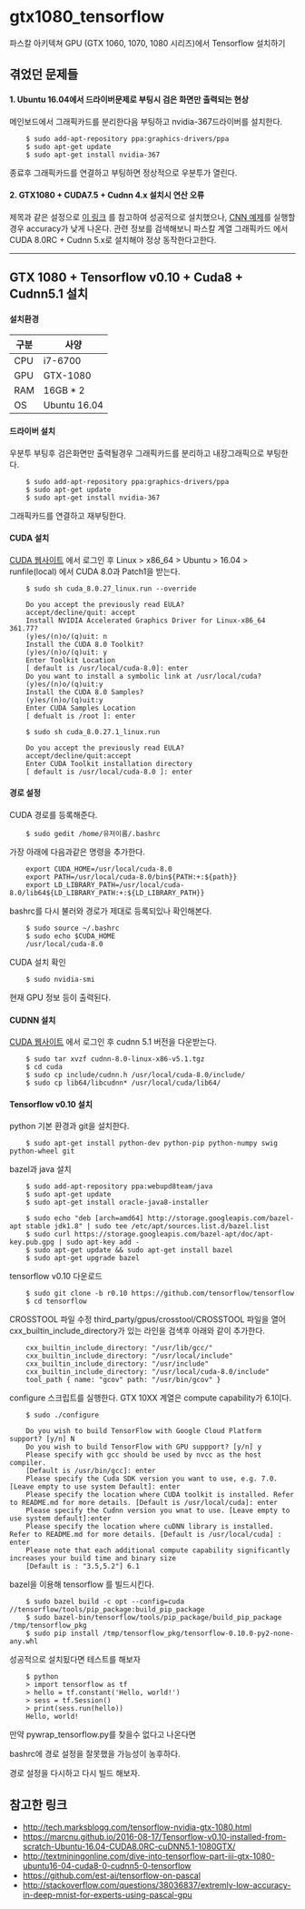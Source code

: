 # gtx1080_tensorflow
파스칼 아키텍쳐 GPU (GTX 1060, 1070, 1080 시리즈)에서 Tensorflow 설치하기 

## 겪었던 문제들
#### 1. Ubuntu 16.04에서 드라이버문제로 부팅시 검은 화면만 출력되는 현상
메인보드에서 그래픽카드를 분리한다음 부팅하고 nvidia-367드라이버를 설치한다.

        $ sudo add-apt-repository ppa:graphics-drivers/ppa
        $ sudo apt-get update
        $ sudo apt-get install nvidia-367

종료후 그래픽카드를 연결하고 부팅하면 정상적으로 우분투가 열린다.

#### 2. GTX1080 + CUDA7.5 + Cudnn 4.x 설치시 연산 오류
제목과 같은 설정으로 [이 링크](http://tech.marksblogg.com/tensorflow-nvidia-gtx-1080.html) 를 참고하여 
성공적으로 설치했으나, [CNN 예제](https://www.tensorflow.org/versions/r0.10/tutorials/mnist/pros/index.html)를 실행할경우 accuracy가 낮게 나온다.
관련 정보를 검색해보니 파스칼 계열 그래픽카드 에서 CUDA 8.0RC + Cudnn 5.x로 설치해야 정상 동작한다고한다.

---------------------------------------

## GTX 1080 + Tensorflow v0.10 + Cuda8 + Cudnn5.1 설치 
#### 설치환경 
| 구분      | 사양  |
| --------- | -----------------------|
| CPU | i7-6700 |
| GPU | GTX-1080 |
| RAM | 16GB * 2 |
| OS | Ubuntu 16.04 |

#### 드라이버 설치
우분투 부팅후 검은화면만 출력될경우 그래픽카드를 분리하고 내장그래픽으로 부팅한다.

        $ sudo add-apt-repository ppa:graphics-drivers/ppa
        $ sudo apt-get update
        $ sudo apt-get install nvidia-367

그래픽카드를 연결하고 재부팅한다.

#### CUDA 설치
[CUDA 웹사이트](developer.nvidia.com/cuda-release-candidate-download) 에서 로그인 후 Linux > x86_64 > Ubuntu > 16.04 > runfile(local) 에서 CUDA 8.0과 Patch1을 받는다.

        $ sudo sh cuda_8.0.27_linux.run --override
        
        Do you accept the previously read EULA?
        accept/decline/quit: accept
        Install NVIDIA Accelerated Graphics Driver for Linux-x86_64 361.77?
        (y)es/(n)o/(q)uit: n
        Install the CUDA 8.0 Toolkit?
        (y)es/(n)o/(q)uit: y
        Enter Toolkit Location
        [ default is /usr/local/cuda-8.0]: enter
        Do you want to install a symbolic link at /usr/local/cuda?
        (y)es/(n)o/(q)uit:y
        Install the CUDA 8.0 Samples?
        (y)es/(n)o/(q)uit:y
        Enter CUDA Samples Location
        [ defualt is /root ]: enter
        
        $ sudo sh cuda_8.0.27.1_linux.run
        
        Do you accept the previously read EULA?
        accept/decline/quit:accept
        Enter CUDA Toolkit installation directory
        [ default is /usr/local/cuda-8.0 ]: enter
        

#### 경로 설정
CUDA 경로를 등록해준다.

        $ sudo gedit /home/유저이름/.bashrc

가장 아래에 다음과같은 명령을 추가한다.

        export CUDA_HOME=/usr/local/cuda-8.0
        export PATH=/usr/local/cuda-8.0/bin${PATH:+:${path}}
        export LD_LIBRARY_PATH=/usr/local/cuda-8.0/lib64${LD_LIBRARY_PATH:+:${LD_LIBRARY_PATH}}

bashrc를 다시 불러와 경로가 제대로 등록되있나 확인해본다.

        $ sudo source ~/.bashrc
        $ sudo echo $CUDA_HOME
        /usr/local/cuda-8.0
  
  CUDA 설치 확인

        $ sudo nvidia-smi

현재 GPU 정보 등이 출력된다.


#### CUDNN 설치

[CUDA 웹사이트](developer.nvidia.com/cudnn) 에서 로그인 후 cudnn 5.1 버전을 다운받는다.

        $ sudo tar xvzf cudnn-8.0-linux-x86-v5.1.tgz
        $ cd cuda
        $ sudo cp include/cudnn.h /usr/local/cuda-8.0/include/
        $ sudo cp lib64/libcudnn* /usr/local/cuda/lib64/

#### Tensorflow v0.10 설치

python 기본 환경과 git을 설치한다.

        $ sudo apt-get install python-dev python-pip python-numpy swig python-wheel git

bazel과 java 설치

        $ sudo add-apt-repository ppa:webupd8team/java
        $ sudo apt-get update
        $ sudo apt-get install oracle-java8-installer
        
        $ sudo echo "deb [arch=amd64] http://storage.googleapis.com/bazel-apt stable jdk1.8" | sudo tee /etc/apt/sources.list.d/bazel.list
        $ sudo curl https://storage.googleapis.com/bazel-apt/doc/apt-key.pub.gpg | sudo apt-key add -
        $ sudo apt-get update && sudo apt-get install bazel
        $ sudo apt-get upgrade bazel


tensorflow v0.10 다운로드

        $ sudo git clone -b r0.10 https://github.com/tensorflow/tensorflow
        $ cd tensorflow

CROSSTOOL 파일 수정
third_party/gpus/crosstool/CROSSTOOL 파일을 열어 
cxx_builtin_include_directory가 있는 라인을 검색후 아래와 같이 추가한다.

        cxx_builtin_include_directory: "/usr/lib/gcc/"
        cxx_builtin_include_directory: "/usr/local/include"
        cxx_builtin_include_directory: "/usr/include"
        cxx_builtin_include_directory: "/usr/local/cuda-8.0/include"
        tool_path { name: "gcov" path: "/usr/bin/gcov" }

configure 스크립트를 실행한다. GTX 10XX 계열은 compute capability가 6.1이다.

        $ sudo ./configure
        
        Do you wish to build TensorFlow with Google Cloud Platform support? [y/n] N
        Do you wish to build TensorFlow with GPU suppport? [y/n] y
        Please specify with gcc should be used by nvcc as the host compiler.
        [Default is /usr/bin/gcc]: enter
        Please specify the Cuda SDK version you want to use, e.g. 7.0. [Leave empty to use system Default]: enter
        Please specify the location where CUDA toolkit is installed. Refer to README.md for more details. [Default is /usr/local/cuda]: enter
        Please specify the Cudnn version you wnat to use. [Leave empty to use system default]:enter
        Please specify the location where cuDNN library is installed. Refer to README.md for more details. [Default is /usr/local/cuda] : enter
        Please note that each additional compute capability significantly increases your build time and binary size
        [Default is : "3.5,5.2"] 6.1

bazel을 이용해 tensorflow 를 빌드시킨다.

        $ sudo bazel build -c opt --config=cuda //tensorflow/tools/pip_package:build_pip_package
        $ sudo bazel-bin/tensorflow/tools/pip_package/build_pip_package /tmp/tensorflow_pkg
        $ sudo pip install /tmp/tensorflow_pkg/tensorflow-0.10.0-py2-none-any.whl

성공적으로 설치됬다면 테스트를 해보자

        $ python
        > import tensorflow as tf
        > hello = tf.constant('Hello, world!')
        > sess = tf.Session()
        > print(sess.run(hello))
        Hello, world!

만약 pywrap_tensorflow.py를 찾을수 없다고 나온다면 

bashrc에 경로 설정을 잘못했을 가능성이 농후하다.

경로 설정을 다시하고 다시 빌드 해보자.
        
        

## 참고한 링크
- http://tech.marksblogg.com/tensorflow-nvidia-gtx-1080.html
- https://marcnu.github.io/2016-08-17/Tensorflow-v0.10-installed-from-scratch-Ubuntu-16.04-CUDA8.0RC-cuDNN5.1-1080GTX/
- http://textminingonline.com/dive-into-tensorflow-part-iii-gtx-1080-ubuntu16-04-cuda8-0-cudnn5-0-tensorflow
- https://github.com/est-ai/tensorflow-on-pascal
- http://stackoverflow.com/questions/38036837/extremly-low-accuracy-in-deep-mnist-for-experts-using-pascal-gpu




